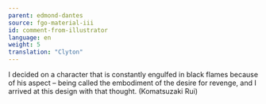 ```yaml
---
parent: edmond-dantes
source: fgo-material-iii
id: comment-from-illustrator
language: en
weight: 5
translation: "Clyton"
---
```


I decided on a character that is constantly engulfed in black flames because of his aspect – being called the embodiment of the desire for revenge, and I arrived at this design with that thought. (Komatsuzaki Rui)
